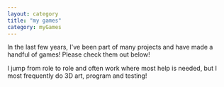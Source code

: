 ```yaml
---
layout: category
title: "my games"
category: myGames
---
```


In the last few years, I've been part of many projects and have made a handful of games! Please check them out below! 

I jump from role to role and often work where most help is needed, but I most frequently do 3D art, program and testing! 